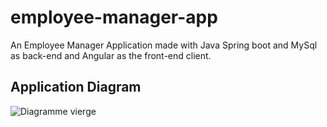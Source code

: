 # employee-manager-app
An Employee Manager Application made with Java Spring boot and MySql as back-end and Angular as the front-end client.

## Application Diagram

![Diagramme vierge](https://user-images.githubusercontent.com/69726409/147386654-91054560-01d4-4c2a-9738-c5e848814196.png)

